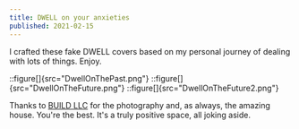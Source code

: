 ```yaml
---
title: DWELL on your anxieties
published: 2021-02-15
---
```


I crafted these fake DWELL covers based on my personal journey of dealing with lots of things. Enjoy.

::figure[]{src="DwellOnThePast.png"}
::figure[]{src="DwellOnTheFuture.png"}
::figure[]{src="DwellOnTheFuture2.png"}

Thanks to [BUILD LLC](https://buildllc.com) for the photography and, as always, the amazing house.
You're the best. It's a truly positive space, all joking aside.
